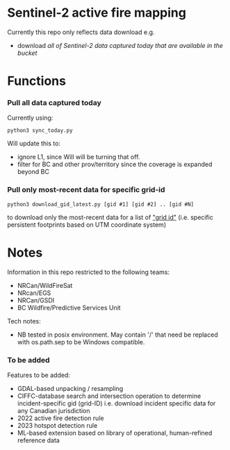 # Sentinel-2 active fire mapping
Currently this repo only reflects data download e.g. 
* download *all of Sentinel-2 data captured today that are available in the bucket*  

# Functions 
### Pull all data captured today
Currently using:
```
python3 sync_today.py
```
Will update this to:
* ignore L1, since Will will be turning that off.
* filter for BC and other prov/territory since the coverage is expanded beyond BC

### Pull only most-recent data for specific grid-id
```
python3 download_gid_latest.py [gid #1] [gid #2] .. [gid #N]
```
to download only the most-recent data for a list of ["grid id"](https://eatlas.org.au/data/uuid/f7468d15-12be-4e3f-a246-b2882a324f59) (i.e. specific persistent footprints based on UTM coordinate system)

# Notes
Information in this repo restricted to the following teams:
* NRCan/WildFireSat
* NRcan/EGS
* NRCan/GSDI
* BC Wildfire/Predictive Services Unit 

Tech notes:
* NB tested in posix environment. May contain '/' that need be replaced with os.path.sep to be Windows compatible.
### To be added
Features to be added:
* GDAL-based unpacking / resampling
* CIFFC-database search and intersection operation to determine incident-specific gid (grid-ID) i.e. download incident specific data for any Canadian jurisdiction
* 2022 active fire detection rule
* 2023 hotspot detection rule
* ML-based extension based on library of operational, human-refined reference data

